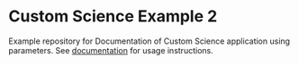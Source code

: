 # Custom Science Example 2

Example repository for Documentation of Custom Science application using parameters. See [documentation](http://developers.keboola.com/extend/custom-science/r/#simple-example) for usage instructions.

